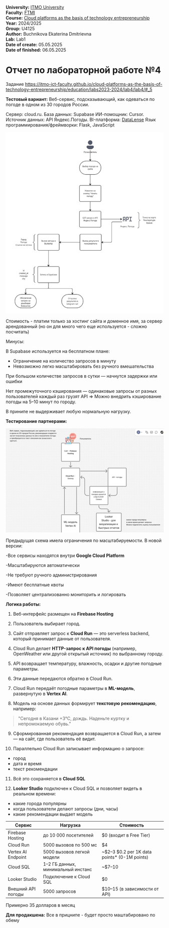 <b>University:</b> [ITMO University](https://itmo.ru/ru/) <br>
<b>Faculty:</b> [FTMI](https://ftmi.itmo.ru) <br>
<b>Course:</b> [Cloud platforms as the basis of technology entrepreneurship](https://itmo-ict-faculty.github.io/cloud-platforms-as-the-basis-of-technology-entrepreneurship/) <br>
<b>Year:</b> 2024/2025 <br>
<b>Group:</b> U4125 <br>
<b>Author:</b> Buchnikova Ekaterina Dmitrievna  <br>
<b>Lab:</b> Lab1 <br>
<b>Date of create:</b> 05.05.2025 <br>
<b>Date of finished:</b> 06.05.2025<br>

<h1>Отчет по лабораторной работе №4 </h1>

Задание https://itmo-ict-faculty.github.io/cloud-platforms-as-the-basis-of-technology-entrepreneurship/education/labs2023-2024/lab4/lab4/#_5

**Тестовый вариант:** Веб-сервис, подсказывающий, как одеваться по погоде в одном из 30 городов России.

Сервер: cloud.ru.
База данных: Supabase
ИИ-помощник: Cursor.
Источник данных: API Яндекс.Погоды.
BI-платформа: [DataLense](https://datalens.yandex.cloud/jsqbdxpqqkj65-itmo-dashboard-course)
Язык программирования/фреймворки: Flask, JavaScript

![2025-05-06 15.43.04.jpg](https://github.com/katherinebutch/2024_2025-cloud-platforms-as-the-basis-of-technology-entrepreneurship-U4125-buchnikova-e-d/blob/main/lab4/2025-05-06%2015.43.04.jpg?raw=true)

Стоимость - платим только за хостинг сайта и доменное имя, за сервер арендованный (но он для много чего еще используется - сложно посчитать)

Минусы: 

В Supabase используется на бесплатном плане: 

- Ограничение на количество запросов в минуту
- Невозможно легко масштабировать без ручного вмешательства

При большом количестве запросов в сутки — начнутся задержки или ошибки

Нет промежуточного кэширования — одинаковые запросы от разных пользователей каждый раз грузят API => Можно внедрить кэширование погоды на 5–10 минут по городу.

В принипе не выдерживает любую нормальную нагрузку. 

**Тестирование партнерами:** 

![Screenshot at May 06 15-54-22.png](https://github.com/katherinebutch/2024_2025-cloud-platforms-as-the-basis-of-technology-entrepreneurship-U4125-buchnikova-e-d/blob/main/lab4/Screenshot%20at%20May%2006%2015-54-22.png?raw=true)



Предыдущая схема имела ограничения по масштабируемости. В новой версии:

-Все сервисы находятся внутри **Google Cloud Platform**

-Масштабируются автоматически

-Не требуют ручного администрирования

-Имеют бесплатные квоты

-Позволяет централизованно мониторить и логировать

**Логика работы:** 

1. Веб-интерфейс размещен на **Firebase Hosting**

2. Пользователь выбирает город.

3. Сайт отправляет запрос к **Cloud Run** — это serverless backend, который принимает данные от пользователя.

4. Cloud Run делает **HTTP-запрос к API погоды** (например, OpenWeather или другой открытый источник) по выбранному городу.

5. API возвращает температуру, влажность, осадки и другие погодные параметры.

6. Эти данные передаются обратно в Cloud Run.

7. Cloud Run передаёт погодные параметры в **ML-модель**, развернутую в **Vertex AI**.

8. Модель на основе данных формирует **текстовую рекомендацию**, например:

> "Сегодня в Казани +3°C, дождь. Наденьте куртку и непромокаемую обувь."

9. Сформированная рекомендация возвращается в Cloud Run, а затем — на сайт, где пользователь её видит.

10. Параллельно Cloud Run записывает информацию о запросе:

- город
- дата и время
- текст рекомендации

11. Всё это сохраняется в **Cloud SQL**

12. **Looker Studio** подключен к Cloud SQL и позволяет видеть в реальном времени:

- какие города популярны
- когда пользователи делают запросы (дни, часы)
- какие рекомендации выдает модель

| Сервис             | Нагрузка                           | Стоимость                                     |
| ------------------ | ---------------------------------- | --------------------------------------------- |
| Firebase Hosting   | до 10 000 посетителей              | $0 (входит в Free Tier)                       |
| Cloud Run          | 5000 вызовов по 500 мс             | $4                                            |
| Vertex AI Endpoint | 5000 вызовов легкой модели         | ~$2–3  $0.2 per 1K data points* (0-1M points) |
| Cloud SQL          | 1–2 ГБ данных, минимальный инстанс | ~$7–10                                        |
| Looker Studio      | Подключение к Cloud SQL            | $0                                            |
| Внешний API погоды | 5000 запросов                      | $10–15 (в зависимости от API)                 |

Примерно 35 долларов в месяц 

**Для продакшена:** Все в прицнипе - будет просто маштабировано по обему 
